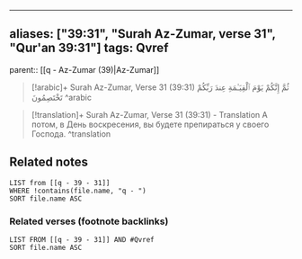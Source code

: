 
---
aliases: ["39:31", "Surah Az-Zumar, verse 31", "Qur'an 39:31"]
tags: Qvref
---

parent:: [[q - Az-Zumar (39)|Az-Zumar]]

> [!arabic]+ Surah Az-Zumar, Verse 31 (39:31)
> <span class="quran-arabic">ثُمَّ إِنَّكُمْ يَوْمَ ٱلْقِيَـٰمَةِ عِندَ رَبِّكُمْ تَخْتَصِمُونَ</span>
^arabic

> [!translation]+ Surah Az-Zumar, Verse 31 (39:31) - Translation
> А потом, в День воскресения, вы будете препираться у своего Господа.
^translation



## Related notes
```dataview
LIST from [[q - 39 - 31]]
WHERE !contains(file.name, "q - ")
SORT file.name ASC
```

### Related verses (footnote backlinks)
```dataview
LIST FROM [[q - 39 - 31]] AND #Qvref
SORT file.name ASC
```

